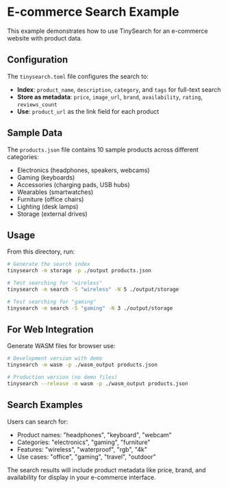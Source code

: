 # E-commerce Search Example

This example demonstrates how to use TinySearch for an e-commerce website with product data.

## Configuration

The `tinysearch.toml` file configures the search to:

- **Index**: `product_name`, `description`, `category`, and `tags` for full-text search
- **Store as metadata**: `price`, `image_url`, `brand`, `availability`, `rating`, `reviews_count`
- **Use**: `product_url` as the link field for each product

## Sample Data

The `products.json` file contains 10 sample products across different categories:
- Electronics (headphones, speakers, webcams)
- Gaming (keyboards)
- Accessories (charging pads, USB hubs)
- Wearables (smartwatches)
- Furniture (office chairs)
- Lighting (desk lamps)
- Storage (external drives)

## Usage

From this directory, run:

```bash
# Generate the search index
tinysearch -m storage -p ./output products.json

# Test searching for "wireless"
tinysearch -m search -S "wireless" -N 5 ./output/storage

# Test searching for "gaming"
tinysearch -m search -S "gaming" -N 3 ./output/storage
```

## For Web Integration

Generate WASM files for browser use:

```bash
# Development version with demo
tinysearch -m wasm -p ./wasm_output products.json

# Production version (no demo files)
tinysearch --release -m wasm -p ./wasm_output products.json
```

## Search Examples

Users can search for:
- Product names: "headphones", "keyboard", "webcam"
- Categories: "electronics", "gaming", "furniture"
- Features: "wireless", "waterproof", "rgb", "4k"
- Use cases: "office", "gaming", "travel", "outdoor"

The search results will include product metadata like price, brand, and availability for display in your e-commerce interface.